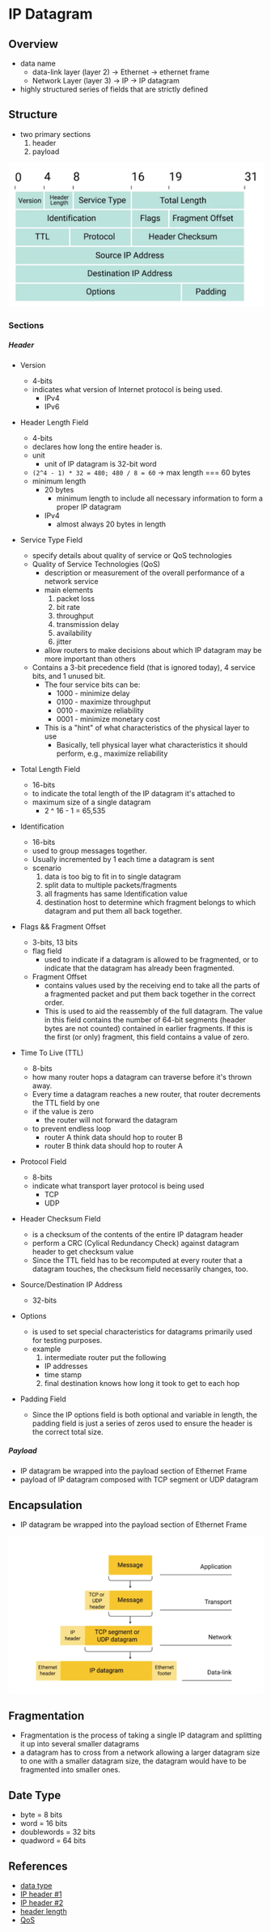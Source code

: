 # IP Datagram

## Overview
* data name
  * data-link layer (layer 2) -> Ethernet -> ethernet frame
  * Network Layer (layer 3) -> IP -> IP datagram
* highly structured series of fields that are strictly defined


## Structure
* two primary sections
  1. header
  2. payload

<img src="./assets/ip_datagram.png">

### Sections

##### Header
* Version
  * 4-bits
  * indicates what version of Internet protocol is being used.
    * IPv4
    * IPv6


* Header Length Field
  * 4-bits
  * declares how long the entire header is.
  * unit
    * unit of IP datagram is 32-bit word
  * `(2^4 - 1) * 32 = 480; 480 / 8 = 60` -> max length === 60 bytes
  * minimum length
    * 20 bytes
      * minimum length to include all necessary information to form a proper IP datagram
    * IPv4
      * almost always 20 bytes in length


* Service Type Field
  * specify details about quality of service or QoS technologies
  * Quality of Service Technologies (QoS)
    * description or measurement of the overall performance of a network service
    * main elements
      1. packet loss
      2. bit rate
      3. throughput
      4. transmission delay
      5. availability
      6. jitter
    * allow routers to make decisions about which IP datagram may be more important than others
  * Contains a 3-bit precedence field (that is ignored today), 4 service bits, and 1 unused bit.
    * The four service bits can be:
      * 1000 - minimize delay
      * 0100 - maximize throughput
      * 0010 - maximize reliability
      * 0001 - minimize monetary cost
    * This is a "hint" of what characteristics of the physical layer to use
      * Basically, tell physical layer what characteristics it should perform, e.g., maximize reliability


* Total Length Field
  * 16-bits
  * to indicate the total length of the IP datagram it's attached to
  * maximum size of a single datagram
    * 2 ^ 16 - 1 = 65,535


* Identification
  * 16-bits
  * used to group messages together.
  * Usually incremented by 1 each time a datagram is sent
  * scenario
    1. data is too big to fit in to single datagram
    2. split data to multiple packets/fragments
    3. all fragments has same Identification value
    4. destination host to determine which fragment belongs to which datagram and put them all back together.


* Flags && Fragment Offset
  * 3-bits, 13 bits
  * flag field
    * used to indicate if a datagram is allowed to be fragmented, or to indicate that the datagram has already been fragmented.
  * Fragment Offset
    * contains values used by the receiving end to take all the parts of a fragmented packet and put them back together in the correct order.
    * This is used to aid the reassembly of the full datagram. The value in this field contains the number of 64-bit segments (header bytes are not counted) contained in earlier fragments. If this is the first (or only) fragment, this field contains a value of zero.


* Time To Live (TTL)
  * 8-bits
  * how many router hops a datagram can traverse before it's thrown away.
  * Every time a datagram reaches a new router, that router decrements the TTL field by one
  * if the value is zero
    * the router will not forward the datagram
  * to prevent endless loop
    * router A think data should hop to router B
    * router B think data should hop to router A


* Protocol Field
  * 8-bits
  * indicate what transport layer protocol is being used
    * TCP
    * UDP


* Header Checksum Field
  * is a checksum of the contents of the entire IP datagram header
  * perform a CRC (Cylical Redundancy Check)  against datagram header to get checksum value
  * Since the TTL field has to be recomputed at every router that a datagram touches, the checksum field necessarily changes, too.


* Source/Destination IP Address
  * 32-bits


* Options
  * is used to set special characteristics for datagrams primarily used for testing purposes.
  * example
    1. intermediate router put the following
      * IP addresses
      * time stamp
    2. final destination knows how long it took to get to each hop


* Padding Field
  * Since the IP options field is both optional and variable in length, the padding field is just a series of zeros used to ensure the header is the correct total size.


##### Payload
* IP datagram be wrapped into the payload section of Ethernet Frame
* payload of IP datagram composed with TCP segment or UDP datagram


## Encapsulation
* IP datagram be wrapped into the payload section of Ethernet Frame

<img src="./assets/encapsulation.png">



## Fragmentation
* Fragmentation is the process of taking a single IP datagram and splitting it up into several smaller datagrams
* a datagram has to cross from a network allowing a larger datagram size to one with a smaller datagram size, the datagram would have to be fragmented into smaller ones.

## Date Type
* byte = 8 bits
* word = 16 bits
* doublewords = 32 bits
* quadword = 64 bits


## References
* [data type](https://cse.unl.edu/~goddard/Courses/CSCE351/IntelArchitecture/IntelDataType.pdf)
* [IP header #1](http://telescript.denayer.wenk.be/~hcr/cn/idoceo/ip_header.html)
* [IP header #2](http://mars.netanya.ac.il/~unesco/cdrom/booklet/HTML/NETWORKING/node020.html)
* [header length](https://networkengineering.stackexchange.com/questions/6855/maximum-ipv4-header-size)
* [QoS](https://en.wikipedia.org/wiki/Quality_of_service)
